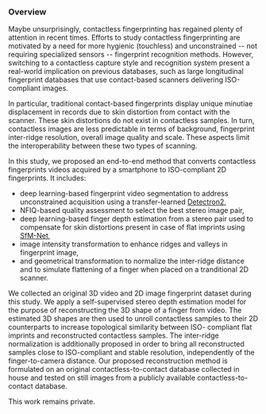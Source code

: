 ### Overview

Maybe unsurprisingly, contactless fingerprinting has regained plenty of attention in recent times. Efforts to study contactless fingerprinting are motivated by a need for more hygienic (touchless) and unconstrained -- not requiring specialized sensors -- fingerprint recognition methods. However, switching to a contactless capture style and recognition system present a real-world implication on previous databases, such as large longitudinal fingerprint databases that use contact-based scanners delivering ISO-compliant images. 

In particular, traditional contact-based fingerprints display unique minutiae displacement in records due to skin distortion from contact with the scanner. These skin distortions do not exist in contactless samples. In turn, contactless images are less predictable in terms of background, fingerprint inter-ridge resolution, overall image quality and scale. These aspects limit the interoperability between these two types of scanning. 

In this study, we proposed an end-to-end method that converts contactless fingerprints videos acquired by a smartphone to ISO-compliant 2D fingerprints. It includes:
- deep learning-based fingerprint video segmentation to address unconstrained acquisition using a transfer-learned [Detectron2](https://github.com/facebookresearch/detectron2),
- NFIQ-based quality assessment to select the best stereo image pair,
- deep learning-based finger depth estimation from a stereo pair used to compensate for skin distortions present in case of flat imprints using [SfM-Net](https://arxiv.org/abs/1704.07804),
- image intensity transformation to enhance ridges and valleys in fingerprint image,
- and geometrical transformation to normalize the inter-ridge distance and to simulate flattening of a finger when placed on a tranditional 2D scanner.

We collected an original 3D video and 2D image fingerprint dataset during this study. We apply a self-supervised stereo depth estimation model for the purpose of reconstructing the 3D shape of a finger from video. The estimated 3D shapes are then used to unroll contactless samples to their 2D counterparts to increase topological similarity between ISO- compliant flat imprints and reconstructed contactless samples. The inter-ridge normalization is additionally proposed in order to bring all reconstructed samples close to ISO-compliant and stable resolution, independently of the finger-to-camera distance. Our proposed reconstruction method is formulated on an original contactless-to-contact database collected in house and tested on still images from a publicly available contactless-to-contact database.

This work remains private.
